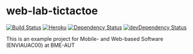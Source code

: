 # web-lab-tictactoe
[![Build Status](https://travis-ci.org/bpatrik/web-lab-tictactoe.svg?branch=master)](https://travis-ci.org/bpatrik/web-lab-tictactoe)
[![Heroku](https://heroku-badge.herokuapp.com/?app=web-lab-tictactoe&style=flat)](https://web-lab-tictactoe.herokuapp.com)
[![Dependency Status](https://david-dm.org/bpatrik/web-lab-tictactoe.svg)](https://david-dm.org/bpatrik/web-lab-tictactoe)
[![devDependency Status](https://david-dm.org/bpatrik/web-lab-tictactoe/dev-status.svg)](https://david-dm.org/bpatrik/web-lab-tictactoe#info=devDependencies)


This is an example project for Mobile- and Web-based Software (ENVIAUAC00)  at BME-AUT
